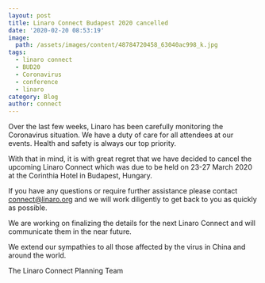 ```yaml
---
layout: post
title: Linaro Connect Budapest 2020 cancelled
date: '2020-02-20 08:53:19'
image:
  path: /assets/images/content/48784720458_63040ac998_k.jpg
tags:
  - linaro connect
  - BUD20
  - Coronavirus
  - conference
  - linaro
category: Blog
author: connect
---
```

Over the last few weeks, Linaro has been carefully monitoring the Coronavirus situation.  We have a duty of care for all attendees at our events. Health and safety is always our top priority. 

With that in mind, it is with great regret that we have decided to cancel the upcoming Linaro Connect which was due to be held on 23-27 March 2020 at the Corinthia Hotel in Budapest, Hungary. 

If you have any questions or require further assistance please contact [connect@linaro.org](mailto:connect@linaro.org) and we will work diligently to get back to you as quickly as possible.

We are working on finalizing the details for the next Linaro Connect and will communicate them in the near future. 

We extend our sympathies to all those affected by the virus in China and around the world.

The Linaro Connect Planning Team
